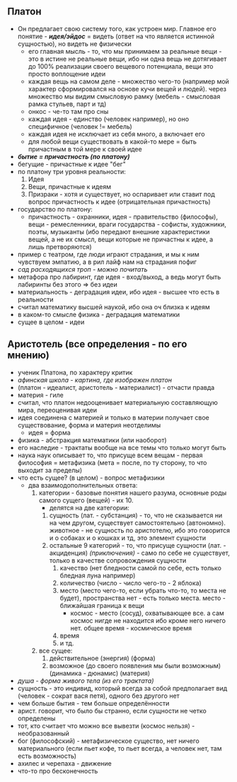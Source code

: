 ## Платон
- Он предлагает свою систему того, как устроен мир. Главное его понятие - ***идея/эйдос*** = видеть (ответ на что является истинной сущностью), но видеть не физически
	- его главная мысль - то, что мы принимаем за реальные вещи - это в истине не реальные вещи, ибо ни одна вещь не дотягивает до 100% реализации своего вещевого потенциала, вещи это просто воплощение идеи
	- каждая вещь на самом деле - множество чего-то (например мой характер сформировался на основе кучи вещей и людей). через множество мы видим смысловую рамку (мебель - смысловая рамка стульев, парт и тд)
	- онкос - че-то там про сны
	- каждая идея - единство (человек например), но оно специфичное (человек != мебель)
	- каждая идея не исключает из себя много, а включает его
	- для любой вещи существовать в какой-то мере = быть причастным в той мере к своей идее
- ***бытие = причастность (по платону)***
- бегущие - причастные к идее "бег"
- по платону три уровня реальности:
  1. Идея
  2. Вещи, причастные к идеям
  3. Призраки - хотя и существует, но оспаривает или ставит под вопрос причастность к идее (отрицательная причастность)
- государство по платону: 
	- причастность - охранники, идея - правительство (философы), вещи - ремесленники, враги государства - софисты, художники, поэты, музыканты (ибо передают внешние характеристики вещей, а не их смысл, вещи которые не причастны к идее, а лишь претворяются)
- пример с театром, где люди играют страдания, и мы к ним чувствуем эмпатию, а в рил лайф нам на страдания пофиг
- *сад расходящихся троп - можно почитать*
- метафора про лабиринт, где идея - вход/выход, а ведь могут быть лабиринты без этого => без идеи
- материальность - деградация идеи, ибо идея - высшее что есть в реальности
- считал математику высшей наукой, ибо она оч близка к идеям
- в каком-то смысле физика - деградация математики
- сущее в целом - идеи
## Аристотель (все определения - по его мнению)
- ученик Платона, по характеру критик
- *афинская школа - картина, где изображен платон*
- (платон - идеалист, аристотель - материалист) - отчасти правда
- материя - гиле
- считал, что платон недооценивает материальную составляющую мира, переоценивая идеи
- идея соединена с материей и только в материи получает свое существование, форма и материя неотделимы
	- идея = форма
- физика - абстракция математики (или наоборот)
- его наследие - трактаты вообще на все темы что только могут быть
- наука наук описывает то, что присуще всем вещам - первая философия = метафизика (мета = после, по ту сторону, то что выходит за пределы)
- что есть сущее? (в целом) - вопрос метафизики 
	- два взаимодополнительных ответа:
		1. категории - базовые понятия нашего разума, основные роды самого сущего (вещей) - их 10.
			- делятся на две категории:
			1. сущность (лат. - субстанция) - то, что не сказывается ни на чем другом, существует самостоятельно (автономно). животное - не сущность по аристотелю, ибо это говорится и о собаках и о кошках и тд, это элемент сущности
			2. остальные 9 категорий - то, что присуще сущности (лат. - акциденция) *(приключения)* - само по себе не существует, только в качестве сопровождения сущности
				1. качество (нет бледности самой по себе, есть только бледная луна например)
				2. количество (число - число чего-то - 2 яблока)
				3. место (место чего-то, если убрать что-то, то места не будет), пространства нет - есть только места. место - ближайшая граница к вещи
					- космос - место (сосуд), охватывающее все. а сам космос нигде не находится ибо кроме него ничего нет. общее время - космическое время
				4. время
				5. и тд.
		2. все сущее:
			1. действительное (энергия) (форма) 
			2. возможное (до своего появления мы были возможным) (динамика - дюнамис) (материя)
- *душа - форма живого тела (из его трактата)*
- сущность - это индивид, который всегда за собой предполагает вид (человек - сократ вася петя), одного без другого нет
- чем больше бытия - тем больше определённости
- арист. говорит, что было бы странно, если сущности не четко определены
- тот, кто считает что можно все вывезти (космос нельзя) - необразованный
- бог (философский) - метафизическое существо, нет ничего материального (если пьет кофе, то пьет всегда, а человек нет, там есть возможность)
- ахилес и черепаха - движение
- что-то про бесконечность
